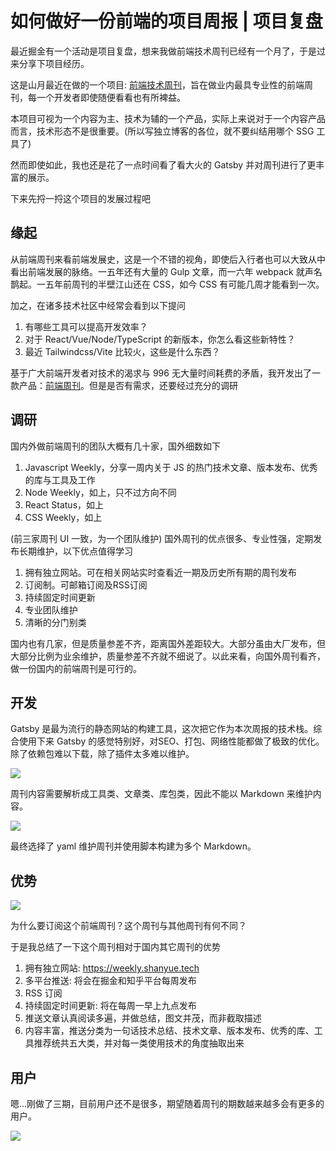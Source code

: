 # 如何做好一份前端的项目周报 | 项目复盘

最近掘金有一个活动是项目复盘，想来我做前端技术周刊已经有一个月了，于是过来分享下项目经历。

这是山月最近在做的一个项目: [前端技术周刊](https://weekly.shanyue.tech/)，旨在做业内最具专业性的前端周刊，每一个开发者即使随便看看也有所裨益。

本项目可视为一个内容为主、技术为辅的一个产品，实际上来说对于一个内容产品而言，技术形态不是很重要。(所以写独立博客的各位，就不要纠结用哪个 SSG 工具了)

然而即使如此，我也还是花了一点时间看了看大火的 Gatsby 并对周刊进行了更丰富的展示。

下来先捋一捋这个项目的发展过程吧

## 缘起

从前端周刊来看前端发展史，这是一个不错的视角，即使后入行者也可以大致从中看出前端发展的脉络。一五年还有大量的 Gulp 文章，而一六年 webpack 就声名鹊起。一五年前周刊的半壁江山还在 CSS，如今 CSS 有可能几周才能看到一次。

加之，在诸多技术社区中经常会看到以下提问

1. 有哪些工具可以提高开发效率？
1. 对于 React/Vue/Node/TypeScript 的新版本，你怎么看这些新特性？
1. 最近 Tailwindcss/Vite 比较火，这些是什么东西？

基于广大前端开发者对技术的渴求与 996 无大量时间耗费的矛盾，我开发出了一款产品：[前端周刊](https://weekly.shanyue.tech)。但是是否有需求，还要经过充分的调研

## 调研

国内外做前端周刊的团队大概有几十家，国外细数如下

1. Javascript Weekly，分享一周内关于 JS 的热门技术文章、版本发布、优秀的库与工具及工作
1. Node Weekly，如上，只不过方向不同
1. React Status，如上
1. CSS Weekly，如上

(前三家周刊 UI 一致，为一个团队维护) 国外周刊的优点很多、专业性强，定期发布长期维护，以下优点值得学习

1. 拥有独立网站。可在相关网站实时查看近一期及历史所有期的周刊发布
1. 订阅制。可邮箱订阅及RSS订阅
1. 持续固定时间更新
1. 专业团队维护
1. 清晰的分门别类

国内也有几家，但是质量参差不齐，距离国外差距较大。大部分虽由大厂发布，但大部分比例为业余维护，质量参差不齐就不细说了。以此来看，向国外周刊看齐，做一份国内的前端周刊是可行的。

## 开发

Gatsby 是最为流行的静态网站的构建工具，这次把它作为本次周报的技术栈。综合使用下来 Gatsby 的感觉特别好，对SEO、打包、网络性能都做了极致的优化。除了依赖包难以下载，除了插件太多难以维护。

![](./assets/gatsby-vs.png)

周刊内容需要解析成工具类、文章类、库包类，因此不能以 Markdown 来维护内容。

![](./assets/weekly-leibie.png)

最终选择了 yaml 维护周刊并使用脚本构建为多个 Markdown。

## 优势

![](./assets/weekly-mulu.png)

为什么要订阅这个前端周刊？这个周刊与其他周刊有何不同？

于是我总结了一下这个周刊相对于国内其它周刊的优势

1. 拥有独立网站: <https://weekly.shanyue.tech>
1. 多平台推送: 将会在掘金和知乎平台每周发布
1. RSS 订阅
1. 持续固定时间更新: 将在每周一早上九点发布
1. 推送文章认真阅读多遍，并做总结，图文并茂，而非截取描述
1. 内容丰富，推送分类为一句话技术总结、技术文章、版本发布、优秀的库、工具推荐统共五大类，并对每一类使用技术的角度抽取出来


## 用户

嗯...刚做了三期，目前用户还不是很多，期望随着周刊的期数越来越多会有更多的用户。

![](./assets/weekly-juejin.png)
